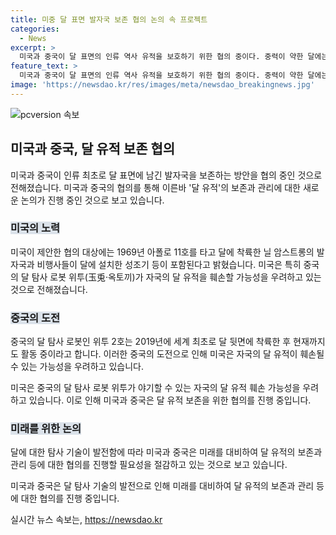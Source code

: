 ```yaml
---
title: 미중 달 표면 발자국 보존 협의 논의 속 프로젝트
categories:
  - News
excerpt: >
  미국과 중국이 달 표면의 인류 역사 유적을 보호하기 위한 협의 중이다. 중력이 약한 달에는 발자국이 남아 있고, 중국의 달 탐사로봇이 미국의 유적을 훼손할 우려가 있다. 미국은 ‘우주 인류 유산 보호를 위한 작은 한 걸음 법’을 통과시켜 미 항공우주국과 협력하는 기업에만 적용되지만, 중국의 달 착륙으로 미국은 유적 보호 문제를 다시 고민하게 됐다.
feature_text: >
  미국과 중국이 달 표면의 인류 역사 유적을 보호하기 위한 협의 중이다. 중력이 약한 달에는 발자국이 남아 있고, 중국의 달 탐사로봇이 미국의 유적을 훼손할 우려가 있다. 미국은 ‘우주 인류 유산 보호를 위한 작은 한 걸음 법’을 통과시켜 미 항공우주국과 협력하는 기업에만 적용되지만, 중국의 달 착륙으로 미국은 유적 보호 문제를 다시 고민하게 됐다.
image: 'https://newsdao.kr/res/images/meta/newsdao_breakingnews.jpg'
---
```


<p><img src="https://newsdao.kr/res/images/meta/newsdao_breakingnews.jpg" alt="pcversion 속보" /></p>

<h2 data-ke-size="size26">미국과 중국, 달 유적 보존 협의</h2>

<p data-ke-size="size16">미국과 중국이 인류 최초로 달 표면에 남긴 발자국을 보존하는 방안을 협의 중인 것으로 전해졌습니다. 미국과 중국의 협의를 통해 이른바 '달 유적'의 보존과 관리에 대한 새로운 논의가 진행 중인 것으로 보고 있습니다.</p>

<h3><b><span style="background-color: #21538527;">미국의 노력</span></b></h3>

<p data-ke-size="size16">미국이 제안한 협의 대상에는 1969년 아폴로 11호를 타고 달에 착륙한 닐 암스트롱의 발자국과 비행사들이 달에 설치한 성조기 등이 포함된다고 밝혔습니다. 미국은 특히 중국의 달 탐사 로봇 위투(玉兎·옥토끼)가 자국의 달 유적을 훼손할 가능성을 우려하고 있는 것으로 전해졌습니다.</p>

<h3><b><span style="background-color: #21538527;">중국의 도전</span></b></h3>

<p data-ke-size="size16">중국의 달 탐사 로봇인 위투 2호는 2019년에 세계 최초로 달 뒷면에 착륙한 후 현재까지도 활동 중이라고 합니다. 이러한 중국의 도전으로 인해 미국은 자국의 달 유적이 훼손될 수 있는 가능성을 우려하고 있습니다.</p>

<p data-ke-size="size16">미국은 중국의 달 탐사 로봇 위투가 야기할 수 있는 자국의 달 유적 훼손 가능성을 우려하고 있습니다. 이로 인해 미국과 중국은 달 유적 보존을 위한 협의를 진행 중입니다.</p>

<h3><b><span style="background-color: #21538527;">미래를 위한 논의</span></b></h3>

<p data-ke-size="size16">달에 대한 탐사 기술이 발전함에 따라 미국과 중국은 미래를 대비하여 달 유적의 보존과 관리 등에 대한 협의를 진행할 필요성을 절감하고 있는 것으로 보고 있습니다.</p>

<p data-ke-size="size16">미국과 중국은 달 탐사 기술의 발전으로 인해 미래를 대비하여 달 유적의 보존과 관리 등에 대한 협의를 진행 중입니다.</p>
실시간 뉴스 속보는, <a href="https://newsdao.kr" rel="dofollow">https://newsdao.kr</a>


